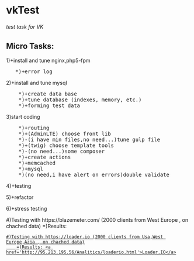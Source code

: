 # vkTest
<h6>test task for VK</h6>

<h2>Micro Tasks:</h2>
<p>1)+install and tune nginx,php5-fpm</p>
<pre>	*)+error log</pre>
    
<p>2)+install and tune mysql</p>
<pre>
    *)+create data base
    *)+tune database (indexes, memory, etc.)
    *)+forming test data
</pre>
<p>3)start coding</p>
<pre>
    *)+routing
    *)+(AdminLTE) choose front lib
    *)-(i have min files,no need...)tune gulp file
    *)+(twig) choose template tools
    *)-(no need...)some composer
    *)+create actions
    *)+memcached
    *)+mysql
    *)(no need,i have alert on errors)double validate
</pre>    
<p>4)+testing</p>
<p>5)+refactor</p>
<p>6)+stress testing</p>
    #)Testing with https://blazemeter.com/ (2000 clients from West Europe , on chached data)
        =)Results: <a href='http://95.213.195.56/Analitics/bzm_aggregated_table_15249325_11_01_2016__0_48_44.csv'Blazemeter</a>

    #)Testing with https://loader.io (2000 clients from Usa,West Europe,Azia , on chached data)
        =)Results: <a href='http://95.213.195.56/Analitics/loaderio.html'>Loader.IO</a>






